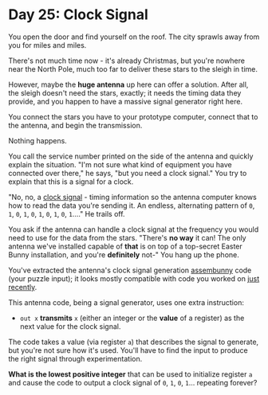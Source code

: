 # Day 25: Clock Signal
You open the door and find yourself on the roof. The city sprawls away from you for miles and miles.

There's not much time now - it's already Christmas, but you're nowhere near the North Pole, much too far to deliver 
these stars to the sleigh in time.

However, maybe the **huge antenna** up here can offer a solution. After all, the sleigh doesn't need the stars, 
exactly; it needs the timing data they provide, and you happen to have a massive signal generator right here.

You connect the stars you have to your prototype computer, connect that to the antenna, and begin the transmission.

Nothing happens.

You call the service number printed on the side of the antenna and quickly explain the situation. "I'm not sure what 
kind of equipment you have connected over there," he says, "but you need a clock signal." You try to explain that this 
is a signal for a clock.

"No, no, a [clock signal](https://en.wikipedia.org/wiki/Clock_signal) - timing information so the antenna computer 
knows how to read the data you're sending it. An endless, alternating pattern of `0`, `1`, `0`, `1`, `0`, `1`, `0`, 
`1`, `0`, `1`...." He trails off.

You ask if the antenna can handle a clock signal at the frequency you would need to use for the data from the stars. 
"There's **no way** it can! The only antenna we've installed capable of **that** is on top of a top-secret Easter Bunny 
installation, and you're **definitely** not-" You hang up the phone.

You've extracted the antenna's clock signal generation [assembunny](https://adventofcode.com/2016/day/12) code (your 
puzzle input); it looks mostly compatible with code you worked on [just recently](https://adventofcode.com/2016/day/23).

This antenna code, being a signal generator, uses one extra instruction:
* `out x` **transmits** `x` (either an integer or the **value** of a register) as the next value for the clock signal.

The code takes a value (via register `a`) that describes the signal to generate, but you're not sure how it's used. 
You'll have to find the input to produce the right signal through experimentation.

**What is the lowest positive integer** that can be used to initialize register `a` and cause the code to output a 
clock signal of `0`, `1`, `0`, `1`... repeating forever?
